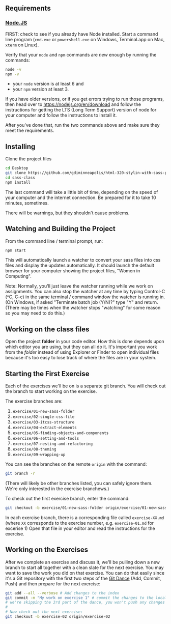 ## Requirements

### [Node.JS](https://nodejs.org/en/download/)

FIRST: check to see if you already have Node installed. Start a
command line program (`cmd.exe` or `powershell.exe` on Windows,
Terminal.app on Mac, `xterm` on Linux).

Verify that your `node` and `npm` commands are *new* enough by running
the commands:

```bash
node -v
npm -v
```

* your `node` version is at least 6 and
* your `npm` version at least 3.

If you have older versions, or if you get errors trying to run those
programs, then head over to https://nodejs.org/en/download and follow
the instructions for getting the LTS (Long Term Support) version of
node for your computer and follow the instructions to install it.

After you've done that, run the two commands above and make sure they
meet the requirements.

## Installing

Clone the project files

```bash
cd Desktop
git clone https://github.com/gdiminneapolis/html-320-stylin-with-sass-project-files.git sass-class
cd sass-class
npm install
```

The last command will take a little bit of time, depending on the
speed of your computer and the internet connection. Be prepared for it
to take 10 minutes, sometimes.

There will be warnings, but they shouldn't cause problems.

## Watching and Building the Project

From the command line / terminal prompt, run:

```bash
npm start
```

This will automatically launch a watcher to convert your sass files into css files and
display the updates automatically. It should launch the default browser for your computer
showing the project files, "Women in Computing".

Note: Normally, you'll just leave the watcher running while we work on
assignments. You can also stop the watcher at any time by typing
Control-C (^C, C-c) in the same terminal / command window the watcher
is running in. (On Windows, if asked "Terminate batch job (Y/N)?" type
"Y" and return. (There may be times when the watcher stops "watching"
for some reason so you may need to do this.)

## Working on the class files

Open the project **folder** in your code editor. How this is done
depends upon which editor you are using, but they can all do it. It's
important you work from the *folder* instead of using Explorer or
Finder to open individual files because it's too easy to lose track of
where the files are in your system.

## Starting the First Exercise

Each of the exercises we'll be on is a separate git branch. You will
check out the branch to start working on the exercise.


The exercise branches are:

1. `exercise/01-new-sass-folder`
2. `exercise/02-single-css-file`
3. `exercise/03-itcss-structure`
4. `exercise/04-extract-elements`
5. `exercise/05-finding-objects-and-components`
6. `exercise/06-setting-and-tools`
7. `exercise/07-nesting-and-refactoring`
8. `exercise/08-theming`
9. `exercise/09-wrapping-up`

You can see the branches on the remote `origin` with the command:

```bash
git branch -r
```

(There will likely be other branches listed, you can safely ignore
them. We're only interested in the exercise branchews.)

To check out the first exercise branch, enter the command:

```bash
git checkout -b exercise/01-new-sass-folder origin/exercise/01-new-sass-folder
```

In each exercise branch, there is a corresponding file called
`exercise-XX.md` (where `XX` corresponds to the exercise number,
e.g. `exercise-01.md` for excerise 1) Open that file in your editor
and read the instructions for the exercise.

## Working on the Exercises

After we complete an exercise and discuss it, we'll be pulling down a
new branch to start all together with a clean slate for the next
exercise. You may want to save the work you did on that exercise. You
can do that easily since it's a Git repository with the first two
steps of the
[Git Dance](https://github.com/gdiminneapolis/falling-in-love-with-git/wiki/The-%22Git-Dance%22)
(Add, Commit, Push) and then prepare for the next exercise:

```bash
git add --all --verbose # Add changes to the index
git commit -m "My work on exercise 1" # commit the changes to the local repo
# we're skipping the 3rd part of the dance, you won't push any changes
#
# Now check out the next exercise:
git checkout -b exercise-02 origin/exercise-02
```
